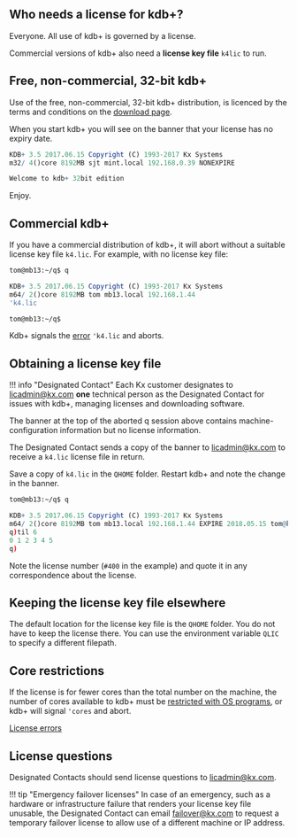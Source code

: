 ## Who needs a license for kdb+?

Everyone. All use of kdb+ is governed by a license. 

Commercial versions of kdb+ also need a **license key file** `k4lic` to run.


## Free, non-commercial, 32-bit kdb+

Use of the free, non-commercial, 32-bit kdb+ distribution, is licenced by the terms and conditions on the [download page](https://kx.com/download/). 

When you start kdb+ you will see on the banner that your license has no expiry date.
```q
KDB+ 3.5 2017.06.15 Copyright (C) 1993-2017 Kx Systems
m32/ 4()core 8192MB sjt mint.local 192.168.0.39 NONEXPIRE

Welcome to kdb+ 32bit edition
```
Enjoy.


## Commercial kdb+

If you have a commercial distribution of kdb+, it will abort without a suitable license key file `k4.lic`. For example, with no license key file:
```bash
tom@mb13:~/q$ q
```
```q
KDB+ 3.5 2017.06.15 Copyright (C) 1993-2017 Kx Systems
m64/ 2()core 8192MB tom mb13.local 192.168.1.44
'k4.lic
```
```bash
tom@mb13:~/q$ 
```
Kdb+ signals the [error](/ref/error-list/#license-errors) `'k4.lic` and aborts. 


## Obtaining a license key file

!!! info "Designated Contact"
    Each Kx customer designates to licadmin@kx.com **one** technical person as the Designated Contact for issues with kdb+, managing licenses and downloading software. 

The banner at the top of the aborted q session above contains machine-configuration information but no license information. 

The Designated Contact sends a copy of the banner to licadmin@kx.com to receive a `k4.lic` license file in return. 

Save a copy of `k4.lic` in the `QHOME` folder. Restart kdb+ and note the change in the banner. 
```bash
tom@mb13:~/q$ q
```
```q
KDB+ 3.5 2017.06.15 Copyright (C) 1993-2017 Kx Systems
m64/ 2()core 8192MB tom mb13.local 192.168.1.44 EXPIRE 2018.05.15 tom@kx.com #400
q)til 6
0 1 2 3 4 5
q)
```
Note the license number (`#400` in the example) and quote it in any correspondence about the license. 


## Keeping the license key file elsewhere

The default location for the license key file is the `QHOME` folder. You do not have to keep the license there. You can use the environment variable `QLIC` to specify a different filepath.


## Core restrictions

If the license is for fewer cores than the total number on the machine, the number of cores available to kdb+ must be [restricted with OS programs](/cookbook/cpu-affinity/), or kdb+ will signal `'cores` and abort.

<i class="fa fa-hand-o-right"></i> [License errors](/ref/error-list/#license-errors)

<!-- ## License errors

Kdb+ reports license problems at startup by signalling one of the following errors, then aborting. 

error | cause
------| -----
`'cores` | The license is for [fewer cores than available](/cookbook/cpu-affinity).
`'exp` | The license’s expiry date is in the past.
`'host` | The hostname reported by the OS does not match the hostname or hostname-pattern in the license. If you see 255.255.255.255 in the kdb+ banner, the machine almost certainly cannot resolve its hostname to an IP address, which will cause a `'host` error. 
`'k4.lic` | No license file found. 
`'os` | The license is for a different operating system. (No distinction is made between 32-bit and 64-bit versions.) 
`'upd` | The license’s Maintenance Update Date (the date until which maintenance has been paid) precedes this version of kdb+. For example, a license with an Maintenance Update Date of 2015.01.01 covers any version of kdb+ dated before 2015.

 -->
## License questions

Designated Contacts should send license questions to licadmin@kx.com. 

!!! tip "Emergency failover licenses"
    In case of an emergency, such as a hardware or infrastructure failure that renders your license key file unusable, the Designated Contact can email failover@kx.com to request a temporary failover license to allow use of a different machine or IP address. 